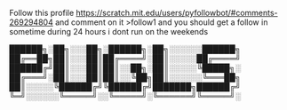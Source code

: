 
Follow this profile https://scratch.mit.edu/users/pyfollowbot/#comments-269294804 and comment on it >follow1 and you should get a follow in sometime during 24 hours i dont run on the weekends

██████╗░██╗░░░██╗░██████╗░██╗░░░░░░██████╗
██╔══██╗██║░░░██║██╔════╝░██║░░░░░██╔════╝
██████╔╝██║░░░██║██║░░██╗░██║░░░░░╚█████╗░
██╔═══╝░██║░░░██║██║░░╚██╗██║░░░░░░╚═══██╗
██║░░░░░╚██████╔╝╚██████╔╝███████╗██████╔╝
╚═╝░░░░░░╚═════╝░░╚═════╝░╚══════╝╚═════╝░
